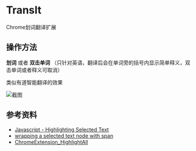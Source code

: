 TransIt
===========

Chrome划词翻译扩展

操作方法
----------

**划词** 或者 **双击单词** （只针对英语，翻译后会在单词旁的括号内显示简单释义，双击单词或者释义可取消）

类似有道智能翻译的效果

![截图](https://s.yunio.com/public/getcontent/token/nAe4Rb?r=a.jpg)

## 参考资料

- [Javascript - Highlighting Selected Text](http://tech.pro/tutorial/1075/javascript-highlighting-selected-text)
- [wrapping a selected text node with span](http://stackoverflow.com/questions/6328718/wrapping-a-selected-text-node-with-span)
- [ChromeExtension_HighlightAll](https://github.com/majgis/ChromeExtension_HighlightAll)
